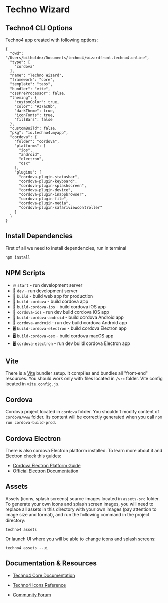 # Techno Wizard

## Techno4 CLI Options

Techno4 app created with following options:

```
{
  "cwd": "/Users/bitholdex/Documents/techno4/wizardfront.techno4.online",
  "type": [
    "cordova"
  ],
  "name": "Techno Wizard",
  "framework": "core",
  "template": "tabs",
  "bundler": "vite",
  "cssPreProcessor": false,
  "theming": {
    "customColor": true,
    "color": "#37ac8b",
    "darkTheme": true,
    "iconFonts": true,
    "fillBars": false
  },
  "customBuild": false,
  "pkg": "io.techno4.myapp",
  "cordova": {
    "folder": "cordova",
    "platforms": [
      "ios",
      "android",
      "electron",
      "osx"
    ],
    "plugins": [
      "cordova-plugin-statusbar",
      "cordova-plugin-keyboard",
      "cordova-plugin-splashscreen",
      "cordova-plugin-device",
      "cordova-plugin-inappbrowser",
      "cordova-plugin-file",
      "cordova-plugin-media",
      "cordova-plugin-safariviewcontroller"
    ]
  }
}
```

## Install Dependencies

First of all we need to install dependencies, run in terminal
```
npm install
```

## NPM Scripts

* 🔥 `start` - run development server
* 🔧 `dev` - run development server
* 🔧 `build` - build web app for production
* 📱 `build-cordova` - build cordova app
* 📱 `build-cordova-ios` - build cordova iOS app
* 📱 `cordova-ios` - run dev build cordova iOS app
* 📱 `build-cordova-android` - build cordova Android app
* 📱 `cordova-android` - run dev build cordova Android app
* 🖥 `build-cordova-electron` - build cordova Electron app
* 🖥 `build-cordova-osx` - build cordova macOS app
* 🖥 `cordova-electron` - run dev build cordova Electron app

## Vite

There is a [Vite](https://vitejs.dev) bundler setup. It compiles and bundles all "front-end" resources. You should work only with files located in `/src` folder. Vite config located in `vite.config.js`.
## Cordova

Cordova project located in `cordova` folder. You shouldn't modify content of `cordova/www` folder. Its content will be correctly generated when you call `npm run cordova-build-prod`.



## Cordova Electron

There is also cordova Electron platform installed. To learn more about it and Electron check this guides:

* [Cordova Electron Platform Guide](https://cordova.apache.org/docs/en/latest/guide/platforms/electron/index.html)
* [Official Electron Documentation](https://electronjs.org/docs)

## Assets

Assets (icons, splash screens) source images located in `assets-src` folder. To generate your own icons and splash screen images, you will need to replace all assets in this directory with your own images (pay attention to image size and format), and run the following command in the project directory:

```
techno4 assets
```

Or launch UI where you will be able to change icons and splash screens:

```
techno4 assets --ui
```



## Documentation & Resources

* [Techno4 Core Documentation](https://techno4.online)



* [Techno4 Icons Reference](https://techno4.online)
* [Community Forum](https://forum.techno4.online)